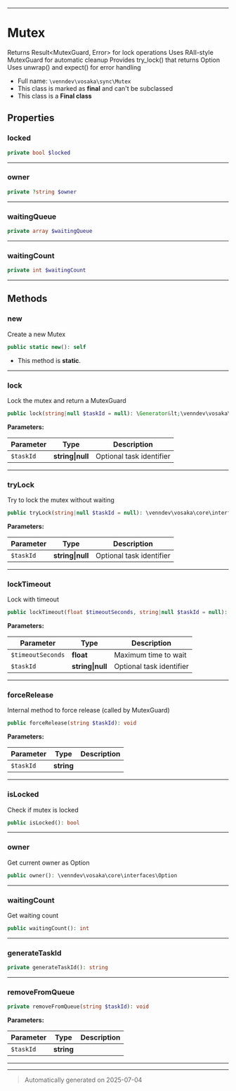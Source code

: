 ***

# Mutex

Returns Result<MutexGuard, Error> for lock operations
Uses RAII-style MutexGuard for automatic cleanup
Provides try_lock() that returns Option<MutexGuard>
Uses unwrap() and expect() for error handling



* Full name: `\venndev\vosaka\sync\Mutex`
* This class is marked as **final** and can't be subclassed
* This class is a **Final class**



## Properties


### locked



```php
private bool $locked
```






***

### owner



```php
private ?string $owner
```






***

### waitingQueue



```php
private array $waitingQueue
```






***

### waitingCount



```php
private int $waitingCount
```






***

## Methods


### new

Create a new Mutex

```php
public static new(): self
```



* This method is **static**.








***

### lock

Lock the mutex and return a MutexGuard

```php
public lock(string|null $taskId = null): \Generator&lt;\venndev\vosaka\core\interfaces\ResultType&gt;
```








**Parameters:**

| Parameter | Type | Description |
|-----------|------|-------------|
| `$taskId` | **string&#124;null** | Optional task identifier |





***

### tryLock

Try to lock the mutex without waiting

```php
public tryLock(string|null $taskId = null): \venndev\vosaka\core\interfaces\Option
```








**Parameters:**

| Parameter | Type | Description |
|-----------|------|-------------|
| `$taskId` | **string&#124;null** | Optional task identifier |





***

### lockTimeout

Lock with timeout

```php
public lockTimeout(float $timeoutSeconds, string|null $taskId = null): \Generator&lt;\venndev\vosaka\core\interfaces\ResultType&gt;
```








**Parameters:**

| Parameter | Type | Description |
|-----------|------|-------------|
| `$timeoutSeconds` | **float** | Maximum time to wait |
| `$taskId` | **string&#124;null** | Optional task identifier |





***

### forceRelease

Internal method to force release (called by MutexGuard)

```php
public forceRelease(string $taskId): void
```








**Parameters:**

| Parameter | Type | Description |
|-----------|------|-------------|
| `$taskId` | **string** |  |





***

### isLocked

Check if mutex is locked

```php
public isLocked(): bool
```












***

### owner

Get current owner as Option<string>

```php
public owner(): \venndev\vosaka\core\interfaces\Option
```












***

### waitingCount

Get waiting count

```php
public waitingCount(): int
```












***

### generateTaskId



```php
private generateTaskId(): string
```












***

### removeFromQueue



```php
private removeFromQueue(string $taskId): void
```








**Parameters:**

| Parameter | Type | Description |
|-----------|------|-------------|
| `$taskId` | **string** |  |





***


***
> Automatically generated on 2025-07-04

